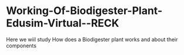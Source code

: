 # Working-Of-Biodigester-Plant-Edusim-Virtual--RECK
Here we wiil study How does a Biodigester plant works and about their components 
